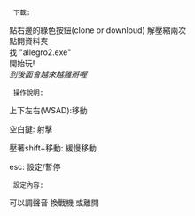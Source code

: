      下載:  
點右邊的綠色按鈕(clone or downloud)
解壓縮兩次  
點開資料夾  
找 "allegro2.exe"  
開始玩!  
*到後面會越來越雞掰喔*  


     操作說明:  

上下左右(WSAD):移動  
  
空白鍵: 射擊  
  
壓著shift+移動: 緩慢移動  

esc: 設定/暫停

     設定內容:
可以調聲音 換戰機 或離開
